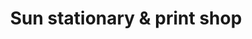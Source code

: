---
title: "Sun stationary & print shop"
url: /karachi/sun-stationary-and-print-shop/
shop: copyshop
---